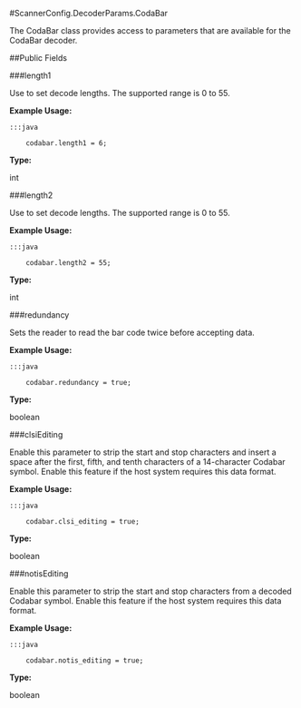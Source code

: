 #ScannerConfig.DecoderParams.CodaBar

The CodaBar class provides access to parameters that are available
 for the CodaBar decoder.



##Public Fields

###length1

Use to set decode lengths. The supported range is 0 to 55.

 
 

 
 



**Example Usage:**
	
	:::java	
	 	
	 	codabar.length1 = 6;


**Type:**

int

###length2

Use to set decode lengths. The supported range is 0 to 55.

 
 

 
 



**Example Usage:**
	
	:::java	
	 	
	 	codabar.length2 = 55;


**Type:**

int

###redundancy

Sets the reader to read the bar code twice before accepting data.

 
 

 
 



**Example Usage:**
	
	:::java	
	 	
	 	codabar.redundancy = true;


**Type:**

boolean

###clsiEditing

Enable this parameter to strip the start and stop characters and
 insert a space after the first, fifth, and tenth characters of a
 14-character Codabar symbol. Enable this feature if the host
 system requires this data format.

 
 

 
 



**Example Usage:**
	
	:::java	
	 	
	 	codabar.clsi_editing = true;


**Type:**

boolean

###notisEditing

Enable this parameter to strip the start and stop characters from
 a decoded Codabar symbol. Enable this feature if the host system
 requires this data format.

 
 

 
 



**Example Usage:**
	
	:::java	
	 	
	 	codabar.notis_editing = true;


**Type:**

boolean

